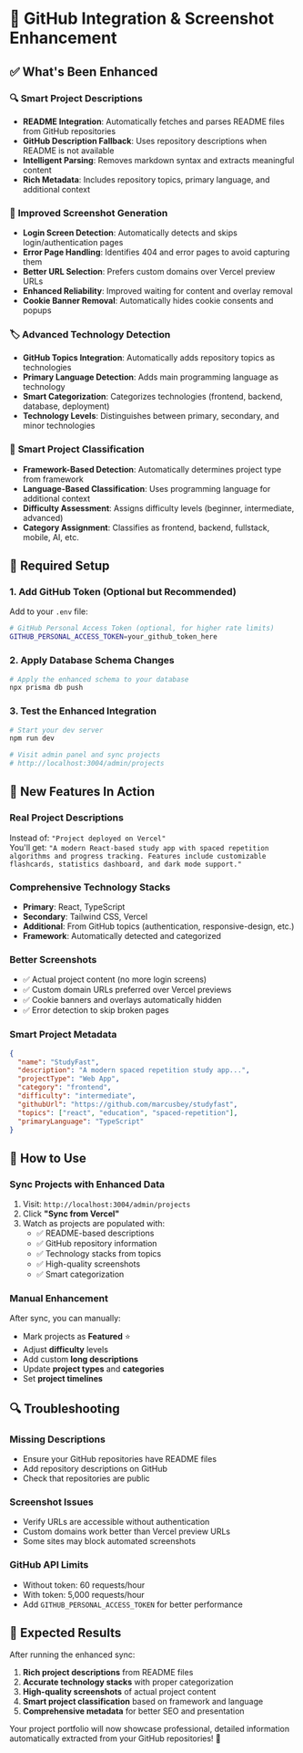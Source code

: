 # 🚀 GitHub Integration & Screenshot Enhancement

## ✅ What's Been Enhanced

### 🔍 **Smart Project Descriptions**
- **README Integration**: Automatically fetches and parses README files from GitHub repositories
- **GitHub Description Fallback**: Uses repository descriptions when README is not available  
- **Intelligent Parsing**: Removes markdown syntax and extracts meaningful content
- **Rich Metadata**: Includes repository topics, primary language, and additional context

### 📸 **Improved Screenshot Generation** 
- **Login Screen Detection**: Automatically detects and skips login/authentication pages
- **Error Page Handling**: Identifies 404 and error pages to avoid capturing them
- **Better URL Selection**: Prefers custom domains over Vercel preview URLs
- **Enhanced Reliability**: Improved waiting for content and overlay removal
- **Cookie Banner Removal**: Automatically hides cookie consents and popups

### 🏷️ **Advanced Technology Detection**
- **GitHub Topics Integration**: Automatically adds repository topics as technologies
- **Primary Language Detection**: Adds main programming language as technology
- **Smart Categorization**: Categorizes technologies (frontend, backend, database, deployment)
- **Technology Levels**: Distinguishes between primary, secondary, and minor technologies

### 🎯 **Smart Project Classification**
- **Framework-Based Detection**: Automatically determines project type from framework
- **Language-Based Classification**: Uses programming language for additional context
- **Difficulty Assessment**: Assigns difficulty levels (beginner, intermediate, advanced)
- **Category Assignment**: Classifies as frontend, backend, fullstack, mobile, AI, etc.

## 🔧 **Required Setup**

### 1. Add GitHub Token (Optional but Recommended)
Add to your `.env` file:
```bash
# GitHub Personal Access Token (optional, for higher rate limits)
GITHUB_PERSONAL_ACCESS_TOKEN=your_github_token_here
```

### 2. Apply Database Schema Changes
```bash
# Apply the enhanced schema to your database
npx prisma db push
```

### 3. Test the Enhanced Integration
```bash
# Start your dev server
npm run dev

# Visit admin panel and sync projects
# http://localhost:3004/admin/projects
```

## 🎉 **New Features In Action**

### **Real Project Descriptions**
Instead of: `"Project deployed on Vercel"`  
You'll get: `"A modern React-based study app with spaced repetition algorithms and progress tracking. Features include customizable flashcards, statistics dashboard, and dark mode support."`

### **Comprehensive Technology Stacks**
- **Primary**: React, TypeScript
- **Secondary**: Tailwind CSS, Vercel  
- **Additional**: From GitHub topics (authentication, responsive-design, etc.)
- **Framework**: Automatically detected and categorized

### **Better Screenshots**
- ✅ Actual project content (no more login screens)
- ✅ Custom domain URLs preferred over Vercel previews
- ✅ Cookie banners and overlays automatically hidden
- ✅ Error detection to skip broken pages

### **Smart Project Metadata**
```json
{
  "name": "StudyFast",
  "description": "A modern spaced repetition study app...",
  "projectType": "Web App",
  "category": "frontend", 
  "difficulty": "intermediate",
  "githubUrl": "https://github.com/marcusbey/studyfast",
  "topics": ["react", "education", "spaced-repetition"],
  "primaryLanguage": "TypeScript"
}
```

## 🚀 **How to Use**

### **Sync Projects with Enhanced Data**
1. Visit: `http://localhost:3004/admin/projects`
2. Click **"Sync from Vercel"** 
3. Watch as projects are populated with:
   - ✅ README-based descriptions
   - ✅ GitHub repository information  
   - ✅ Technology stacks from topics
   - ✅ High-quality screenshots
   - ✅ Smart categorization

### **Manual Enhancement**
After sync, you can manually:
- Mark projects as **Featured** ⭐
- Adjust **difficulty** levels
- Add custom **long descriptions**
- Update **project types** and **categories**
- Set **project timelines**

## 🔍 **Troubleshooting**

### **Missing Descriptions**
- Ensure your GitHub repositories have README files
- Add repository descriptions on GitHub
- Check that repositories are public

### **Screenshot Issues** 
- Verify URLs are accessible without authentication
- Custom domains work better than Vercel preview URLs
- Some sites may block automated screenshots

### **GitHub API Limits**
- Without token: 60 requests/hour
- With token: 5,000 requests/hour
- Add `GITHUB_PERSONAL_ACCESS_TOKEN` for better performance

## 🎯 **Expected Results**

After running the enhanced sync:
1. **Rich project descriptions** from README files
2. **Accurate technology stacks** with proper categorization
3. **High-quality screenshots** of actual project content
4. **Smart project classification** based on framework and language
5. **Comprehensive metadata** for better SEO and presentation

Your project portfolio will now showcase professional, detailed information automatically extracted from your GitHub repositories! 🎨
